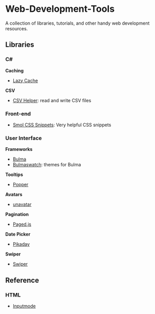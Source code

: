 
# Web-Development-Tools
A collection of libraries, tutorials, and other handy web development resources.

## Libraries

### C#
**Caching**
 - [Lazy Cache](https://github.com/alastairtree/LazyCache/releases/tag/2.4.0.174)

**CSV**
- [CSV Helper](https://joshclose.github.io/CsvHelper/): read and write CSV files

### Front-end
- [Smol CSS Snippets](https://github.com/5t3ph/smolcss): Very helpful CSS snippets

### User Interface

**Frameworks**
- [Bulma](https://bulma.io)
- [Bulmaswatch](https://jenil.github.io/bulmaswatch): themes for Bulma

**Tooltips**
- [Popper](https://popper.js.org)

**Avatars**
- [unavatar](https://unavatar.now.sh/)

**Pagination**
- [Paged.js](https://www.pagedjs.org/)

**Date Picker**
- [Pikaday](https://github.com/Pikaday/Pikaday)

**Swiper**
- [Swiper](https://swiperjs.com)

## Reference

### HTML
- [Inputmode](https://css-tricks.com/everything-you-ever-wanted-to-know-about-inputmode/)

